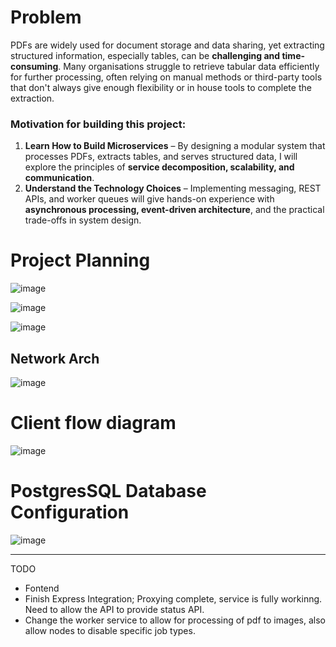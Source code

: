 # Problem
PDFs are widely used for document storage and data sharing, yet extracting structured information, especially tables, can be **challenging and time-consuming**. Many organisations struggle to retrieve tabular data efficiently for further processing, often relying on manual methods or third-party tools that don't always give enough flexibility or in house tools to complete the extraction.

### Motivation for building this project:
1. **Learn How to Build Microservices** – By designing a modular system that processes PDFs, extracts tables, and serves structured data, I will explore the principles of **service decomposition, scalability, and communication**.
2. **Understand the Technology Choices** – Implementing messaging, REST APIs, and worker queues will give hands-on experience with **asynchronous processing, event-driven architecture**, and the practical trade-offs in system design.

   
# Project Planning
![image](https://github.com/user-attachments/assets/c16095ed-a0df-4354-b6e8-6b138e5e76c6)

![image](https://github.com/user-attachments/assets/71c252f1-958d-43e5-837f-9a8a253c1d15)

![image](https://github.com/user-attachments/assets/66bb2d82-43d4-4bb3-b074-7aad67935814)

## Network Arch
![image](https://github.com/user-attachments/assets/067c915d-8d19-43a9-aba7-55542f880e85)


# Client flow diagram
![image](https://github.com/user-attachments/assets/e0447144-513f-4db6-b518-a69a4bcafd43)


# PostgresSQL Database Configuration
![image](https://github.com/user-attachments/assets/9fae3b2d-5399-41b7-b326-c933fa200f66)


---
TODO
- Fontend
- Finish Express Integration; Proxying complete, service is fully workinng. Need to allow the API to provide status API.
- Change the worker service to allow for processing of pdf to images, also allow nodes to disable specific job types.
